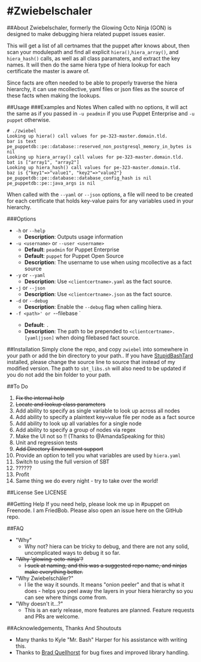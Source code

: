 #Zwiebelschaler
==================

##About
Zwiebelschaler, formerly the Glowing Octo Ninja (GON) is  designed to make debugging hiera related puppet issues easier. 

This will get a list of all certnames that the puppet after knows about, then scan your modulepath and find all explicit `hiera()`,`hiera_array()`, and `hiera_hash()` calls, as well as all class paramaters, and extract the key names. It will then do the same hiera type of hiera lookup for each certificate the master is aware of.

Since facts are often needed to be able to properly traverse the hiera hierarchy, it can use mcollective, yaml files or json files as the source of these facts when making the lookups.

##Usage
###Examples and Notes
When called with no options, it will act the same as if you passed in `-u peadmin` if you use Puppet Enterprise and `-u puppet` otherwise.

```
# ./zwiebel
Looking up hiera() call values for pe-323-master.domain.tld.
bar is text
pe_puppetdb::pe::database::reserved_non_postgresql_memory_in_bytes is nil
Looking up hiera_array() call values for pe-323-master.domain.tld.
bat is ["array1", "array2"]
Looking up hiera_hash() call values for pe-323-master.domain.tld.
baz is {"key1"=>"value1", "key2"=>"value2"}
pe_puppetdb::pe::database::database_config_hash is nil
pe_puppetdb::pe::java_args is nil
```

When called with the `--yaml` or `--json` options, a file will need to be created for each certificate that holds key-value pairs for any variables used in your hierarchy.

###Options
- `-h` or `--help`
  - **Description**: Outputs usage information
- `-u <username>` or `--user <username>` 
  - **Default**: `peadmin` for Puppet Enterprise
  - **Default**: `puppet` for Puppet Open Source
  - **Description**: The username to use when using mcollective as a fact source 
- `-y` or `--yaml`
  - **Description**: Use `<clientcertname>.yaml` as the fact source.
- `-j` or `--json`
  - **Description**: Use `<clientcertname>.json` as the fact source.
- `-d` or `--debug`
  - **Description**: Enable the `--debug` flag when calling hiera.
- `-f <path>' or `--filebase <path>`
  - **Default**: `.`
  - **Description**: The path to be prepended to `<clientcertname>.[yaml|json]` when doing filebased fact source.



##Installation
Simply clone the repo, and copy `zwiebel` into somewhere in your path or add the bin directory to your path.. If you have [StupidBashTard](https://github.com/KyleJHarper/stupidbashtard) installed, please change the source line to source that instead of my modified version.  The path to  `sbt_libs.sh` will also need to be updated if you do not add the bin folder to your path.

##To Do
1. ~~Fix the internal help~~
1. ~~Locate and lookup class parameters~~
1. Add ability to specify as single variable to look up across all nodes
1. Add ability to specify a plaintext key=value file per node as a fact source
1. Add ability to look up all variables for a single node
1. Add ability to specify a group of nodes via regex
1. Make the UI not so <puke sounds>!! (Thanks to @AmandaSpeaking for this)
1. Unit and regression tests
1. ~~Add Directory Environment support~~
1. Provide an option to tell you what variables are used by `hiera.yaml`
1. Switch to using the full version of SBT
1. ??????
1. Profit
1. Same thing we do every night - try to take over the world!

##License
See LICENSE

##Getting Help
If you need help, please look me up in #puppet on Freenode.  I am FriedBob. Please also open an issue here on the GitHub repo.

##FAQ
- "Why"
  - Why not? hiera can be tricky to debug, and there are not any solid, uncomplicated ways to debug it so far.
- ~~"Why 'glowing-octo-ninja'?~~
  - ~~I suck at naming, and this was a suggested repo name, and ninjas make everything better.~~
- "Why Zwiebelschäler?"
  - I lie the way it sounds. It means "onion peeler" and that is what it does - helps you peel away the layers in your hiera hierarchy so you can see where things come from.
- "Why doesn't it...?"
  - This is an early release, more features are planned. Feature requests and PRs are welcome.

##Acknowledgements, Thanks And Shoutouts
 - Many thanks to Kyle "Mr. Bash" Harper for his assistance with writing this.
 - Thanks to [Brad Quellhorst](https://github.com/bradq) for bug fixes and improved library handling.
